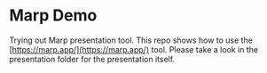 # Marp Demo

Trying out Marp presentation tool. This repo shows how to use the [https://marp.app/](https://marp.app/) tool. Please take a look in the presentation folder for the presentation itself.
